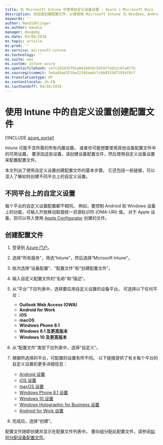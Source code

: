 ```yaml
---
title: 在 Microsoft Intune 中使用自定义设备设置 - Azure | Microsoft Docs
description: 添加或创建配置文件，以便使用 Microsoft Intune 为 Windows、Android 和 iOS 设备使用自定义设置
keywords: ''
author: MandiOhlinger
ms.author: mandia
manager: dougeby
ms.date: 03/06/2018
ms.topic: article
ms.prod: ''
ms.service: microsoft-intune
ms.technology: ''
ms.suite: ems
ms.custom: intune-azure
ms.openlocfilehash: ce7c263435f92a041b93dc5d34ffa912c6fa87fb
ms.sourcegitcommit: 5eba4bad151be32346aedc7cbb0333d71934f8cf
ms.translationtype: HT
ms.contentlocale: zh-CN
ms.lasthandoff: 04/16/2018
---
```

# <a name="create-a-profile-with-custom-settings-in-intune"></a>使用 Intune 中的自定义设置创建配置文件

[!INCLUDE [azure_portal](./includes/azure_portal.md)]

Intune 可能不含所需的所有内置设置。 或者你可能想要使用其他设备配置文件中的可用设置。 要添加这些设置，请创建设备配置文件，然后使用自定义设备设置来配置配置文件。

本文列出了使用自定义设置创建配置文件的基本步骤。 它还包括一些链接，可以深入了解如何创建不同平台上的自定义设置。

## <a name="custom-settings-on-different-platforms"></a>不同平台上的自定义设置
每个平台的自定义设置配置都不相同。 例如，要控制 Android 和 Windows 设备上的功能，可输入开放移动联盟统一资源标识符 (OMA-URI) 值。 对于 Apple 设备，则可以导入使用 [Apple Configurator](https://itunes.apple.com/us/app/apple-configurator-2/id1037126344?mt=12) 创建的文件。

## <a name="create-the-profile"></a>创建配置文件

1. 登录到 [Azure 门户](https://portal.azure.com)。
2. 选择“所有服务”，筛选“Intune”，然后选择“Microsoft Intune”。
3. 依次选择“设备配置”、“配置文件”和“创建配置文件”。
4. 输入自定义配置文件的“名称”和“描述”。
5. 从“平台”下拉列表中，选择要应用自定义设置的设备平台。 可选择以下任何平台：

    - **Outlook Web Access (OWA)**
    - **Android for Work**
    - **iOS**
    - **macOS**
    - **Windows Phone 8.1**
    - **Windows 8.1 及更高版本**
    - **Windows 10 及更高版本**

6. 从“配置文件”类型下拉列表中，选择“自定义”。
7. 根据所选择的平台，可配置的设置有所不同。 以下链接提供了有关每个平台的自定义设置的更多详细信息：

    - [Android 设置](custom-settings-android.md)
    - [iOS 设置](custom-settings-ios.md)
    - [macOS 设置](custom-settings-macos.md)
    - [Windows Phone 8.1 设置](custom-settings-windows-phone-8-1.md)
    - [Windows 10 设置](custom-settings-windows-10.md)
    - [Windows Holographic for Business 设置](custom-settings-windows-holographic.md)
    - [Android for Work 设置](custom-settings-android-for-work.md)

8. 完成后，选择“创建”。

配置文件随即创建并显示在配置文件列表中。 要向组分配此配置文件，请参阅[如何分配设备配置文件](device-profile-assign.md)。
